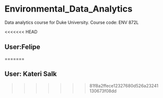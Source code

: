 # Environmental_Data_Analytics
Data analytics course for Duke University. Course code: ENV 872L

<<<<<<< HEAD
## User:Felipe
=======
## User: Kateri Salk
>>>>>>> 81f8a2ffece12327680d526a23241130673f08dd
